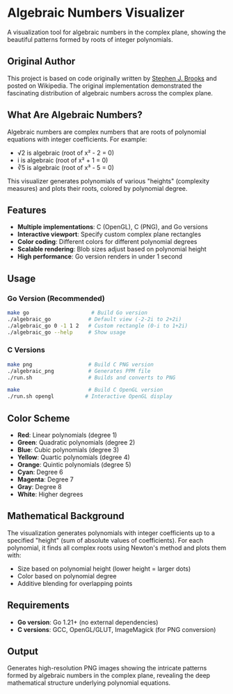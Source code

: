 # Algebraic Numbers Visualizer

A visualization tool for algebraic numbers in the complex plane, showing the beautiful patterns formed by roots of integer polynomials.

## Original Author

This project is based on code originally written by [Stephen J. Brooks](https://en.wikipedia.org/wiki/User:Stephen_J._Brooks) and posted on Wikipedia. The original implementation demonstrated the fascinating distribution of algebraic numbers across the complex plane.

## What Are Algebraic Numbers?

Algebraic numbers are complex numbers that are roots of polynomial equations with integer coefficients. For example:
- √2 is algebraic (root of x² - 2 = 0)
- i is algebraic (root of x² + 1 = 0)
- ∛5 is algebraic (root of x³ - 5 = 0)

This visualizer generates polynomials of various "heights" (complexity measures) and plots their roots, colored by polynomial degree.

## Features

- **Multiple implementations**: C (OpenGL), C (PNG), and Go versions
- **Interactive viewport**: Specify custom complex plane rectangles
- **Color coding**: Different colors for different polynomial degrees
- **Scalable rendering**: Blob sizes adjust based on polynomial height
- **High performance**: Go version renders in under 1 second

## Usage

### Go Version (Recommended)
```bash
make go                    # Build Go version
./algebraic_go            # Default view (-2-2i to 2+2i)
./algebraic_go 0 -1 1 2   # Custom rectangle (0-i to 1+2i)
./algebraic_go --help     # Show usage
```

### C Versions
```bash
make png                  # Build C PNG version
./algebraic_png           # Generates PPM file
./run.sh                  # Builds and converts to PNG

make                      # Build C OpenGL version
./run.sh opengl          # Interactive OpenGL display
```

## Color Scheme

- **Red**: Linear polynomials (degree 1)
- **Green**: Quadratic polynomials (degree 2)  
- **Blue**: Cubic polynomials (degree 3)
- **Yellow**: Quartic polynomials (degree 4)
- **Orange**: Quintic polynomials (degree 5)
- **Cyan**: Degree 6
- **Magenta**: Degree 7
- **Gray**: Degree 8
- **White**: Higher degrees

## Mathematical Background

The visualization generates polynomials with integer coefficients up to a specified "height" (sum of absolute values of coefficients). For each polynomial, it finds all complex roots using Newton's method and plots them with:

- Size based on polynomial height (lower height = larger dots)
- Color based on polynomial degree
- Additive blending for overlapping points

## Requirements

- **Go version**: Go 1.21+ (no external dependencies)
- **C versions**: GCC, OpenGL/GLUT, ImageMagick (for PNG conversion)

## Output

Generates high-resolution PNG images showing the intricate patterns formed by algebraic numbers in the complex plane, revealing the deep mathematical structure underlying polynomial equations.